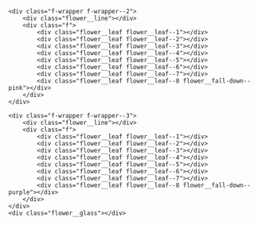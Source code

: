 <head>
    <link rel="stylesheet" type="text/css" href="style.css">
</head>

<div class="flower">
    <div class="f-wrapper">
        <div class="flower__line"></div>
        <div class="f">
            <div class="flower__leaf flower__leaf--1"></div>
            <div class="flower__leaf flower__leaf--2"></div>
            <div class="flower__leaf flower__leaf--3"></div>
            <div class="flower__leaf flower__leaf--4"></div>
            <div class="flower__leaf flower__leaf--5"></div>
            <div class="flower__leaf flower__leaf--6"></div>
            <div class="flower__leaf flower__leaf--7"></div>
            <div class="flower__leaf flower__leaf--8 flower__fall-down--yellow"></div>
        </div>
    </div>

    <div class="f-wrapper f-wrapper--2">
        <div class="flower__line"></div>
        <div class="f">
            <div class="flower__leaf flower__leaf--1"></div>
            <div class="flower__leaf flower__leaf--2"></div>
            <div class="flower__leaf flower__leaf--3"></div>
            <div class="flower__leaf flower__leaf--4"></div>
            <div class="flower__leaf flower__leaf--5"></div>
            <div class="flower__leaf flower__leaf--6"></div>
            <div class="flower__leaf flower__leaf--7"></div>
            <div class="flower__leaf flower__leaf--8 flower__fall-down--pink"></div>
        </div>
    </div>

    <div class="f-wrapper f-wrapper--3">
        <div class="flower__line"></div>
        <div class="f">
            <div class="flower__leaf flower__leaf--1"></div>
            <div class="flower__leaf flower__leaf--2"></div>
            <div class="flower__leaf flower__leaf--3"></div>
            <div class="flower__leaf flower__leaf--4"></div>
            <div class="flower__leaf flower__leaf--5"></div>
            <div class="flower__leaf flower__leaf--6"></div>
            <div class="flower__leaf flower__leaf--7"></div>
            <div class="flower__leaf flower__leaf--8 flower__fall-down--purple"></div>
        </div>
    </div>
    <div class="flower__glass"></div>
</div>

